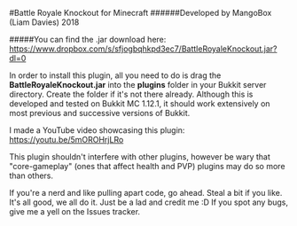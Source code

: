 #Battle Royale Knockout for Minecraft
######Developed by MangoBox (Liam Davies) 2018 

#####You can find the .jar download here:
https://www.dropbox.com/s/sfjogbqhkpd3ec7/BattleRoyaleKnockout.jar?dl=0

In order to install this plugin, all you need to do is drag the **BattleRoyaleKnockout.jar**
into the **plugins** folder in your Bukkit server directory. Create the folder if it's not
there already. Although this is developed and tested on Bukkit MC 1.12.1, it should work extensively
on most previous and successive versions of Bukkit.

I made a YouTube video showcasing this plugin:
https://youtu.be/5mOROHrjLRo

This plugin shouldn't interfere with other plugins, however be wary that "core-gameplay" 
(ones that affect health and PVP) plugins may do so more than others.

If you're a nerd and like pulling apart code, go ahead. Steal a bit if you like.
It's all good, we all do it. Just be a lad and credit me :D
If you spot any bugs, give me a yell on the Issues tracker.